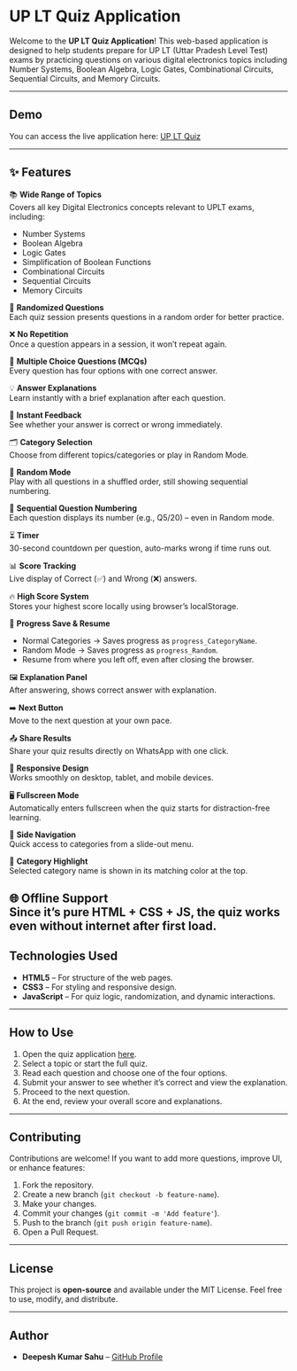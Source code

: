 # UP LT Quiz Application

Welcome to the **UP LT Quiz Application**! This web-based application is designed to help students prepare for UP LT (Uttar Pradesh Level Test) exams by practicing questions on various digital electronics topics including Number Systems, Boolean Algebra, Logic Gates, Combinational Circuits, Sequential Circuits, and Memory Circuits.

---
## Demo

You can access the live application here: [UP LT Quiz](https://uplt.netlify.app/)

---

## ✨ Features

📚 **Wide Range of Topics**  
Covers all key Digital Electronics concepts relevant to UPLT exams, including:

- Number Systems  
- Boolean Algebra  
- Logic Gates  
- Simplification of Boolean Functions  
- Combinational Circuits  
- Sequential Circuits  
- Memory Circuits  

🔀 **Randomized Questions**  
Each quiz session presents questions in a random order for better practice.

❌ **No Repetition**  
Once a question appears in a session, it won’t repeat again.

📝 **Multiple Choice Questions (MCQs)**  
Every question has four options with one correct answer.

💡 **Answer Explanations**  
Learn instantly with a brief explanation after each question.

🎯 **Instant Feedback**  
See whether your answer is correct or wrong immediately.

🗂️ **Category Selection**  
Choose from different topics/categories or play in Random Mode.

🎲 **Random Mode**  
Play with all questions in a shuffled order, still showing sequential numbering.

🔢 **Sequential Question Numbering**  
Each question displays its number (e.g., Q5/20) – even in Random mode.

⏳ **Timer**  
30-second countdown per question, auto-marks wrong if time runs out.

📊 **Score Tracking**  
Live display of Correct (✅) and Wrong (❌) answers.

🔥 **High Score System**  
Stores your highest score locally using browser’s localStorage.

💾 **Progress Save & Resume**  
- Normal Categories → Saves progress as `progress_CategoryName`.  
- Random Mode → Saves progress as `progress_Random`.  
- Resume from where you left off, even after closing the browser.

🖼️ **Explanation Panel**  
After answering, shows correct answer with explanation.

➡️ **Next Button**  
Move to the next question at your own pace.

📤 **Share Results**  
Share your quiz results directly on WhatsApp with one click.

📱 **Responsive Design**  
Works smoothly on desktop, tablet, and mobile devices.

🖥️ **Fullscreen Mode**  
Automatically enters fullscreen when the quiz starts for distraction-free learning.

📌 **Side Navigation**  
Quick access to categories from a slide-out menu.

🎨 **Category Highlight**  
Selected category name is shown in its matching color at the top.

🌐 **Offline Support**  
Since it’s pure HTML + CSS + JS, the quiz works even without internet after first load.
---

## Technologies Used

- **HTML5** – For structure of the web pages.
- **CSS3** – For styling and responsive design.
- **JavaScript** – For quiz logic, randomization, and dynamic interactions.

---

## How to Use

1. Open the quiz application [here](https://uplt.netlify.app/).
2. Select a topic or start the full quiz.
3. Read each question and choose one of the four options.
4. Submit your answer to see whether it’s correct and view the explanation.
5. Proceed to the next question.
6. At the end, review your overall score and explanations.

---

## Contributing

Contributions are welcome! If you want to add more questions, improve UI, or enhance features:

1. Fork the repository.
2. Create a new branch (`git checkout -b feature-name`).
3. Make your changes.
4. Commit your changes (`git commit -m 'Add feature'`).
5. Push to the branch (`git push origin feature-name`).
6. Open a Pull Request.

---

## License

This project is **open-source** and available under the MIT License. Feel free to use, modify, and distribute.

---

## Author

- **Deepesh Kumar Sahu** – [GitHub Profile](https://github.com/dipeshkumar95061)
